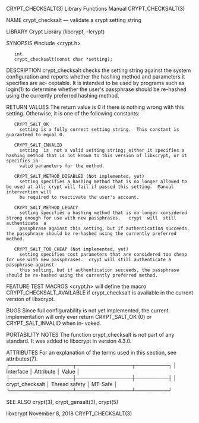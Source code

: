 CRYPT_CHECKSALT(3)						    Library Functions Manual						    CRYPT_CHECKSALT(3)

NAME
       crypt_checksalt — validate a crypt setting string

LIBRARY
       Crypt Library (libcrypt, -lcrypt)

SYNOPSIS
       #include <crypt.h>

       int
       crypt_checksalt(const char *setting);

DESCRIPTION
       crypt_checksalt	checks	the setting string against the system configuration and reports whether the hashing method and parameters it specifies are ac‐
       ceptable.  It is intended to be used by programs such as login(1) to determine whether the user's passphrase should be re-hashed	 using	the  currently
       preferred hashing method.

RETURN VALUES
       The return value is 0 if there is nothing wrong with this setting.  Otherwise, it is one of the following constants:

       CRYPT_SALT_OK
	     setting is a fully correct setting string.	 This constant is guaranteed to equal 0.

       CRYPT_SALT_INVALID
	     setting  is  not a valid setting string; either it specifies a hashing method that is not known to this version of libxcrypt, or it specifies in‐
	     valid parameters for the method.

       CRYPT_SALT_METHOD_DISABLED (Not implemented, yet)
	     setting specifies a hashing method that is no longer allowed to be used at all; crypt will fail if passed this setting.  Manual intervention will
	     be required to reactivate the user's account.

       CRYPT_SALT_METHOD_LEGACY
	     setting specifies a hashing method that is no longer considered strong enough for use with new passphrases.   crypt  will	still  authenticate  a
	     passphrase against this setting, but if authentication succeeds, the passphrase should be re-hashed using the currently preferred method.

       CRYPT_SALT_TOO_CHEAP (Not implemented, yet)
	     setting specifies cost parameters that are considered too cheap for use with new passphrases.  crypt will still authenticate a passphrase against
	     this setting, but if authentication succeeds, the passphrase should be re-hashed using the currently preferred method.

FEATURE TEST MACROS
       <crypt.h> will define the macro CRYPT_CHECKSALT_AVAILABLE if crypt_checksalt is available in the current version of libxcrypt.

BUGS
       Since  full  configurability  is not yet implemented, the current implementation will only ever return CRYPT_SALT_OK (0) or CRYPT_SALT_INVALID when in‐
       voked.

PORTABILITY NOTES
       The function crypt_checksalt is not part of any standard.  It was added to libxcrypt in version 4.3.0.

ATTRIBUTES
       For an explanation of the terms used in this section, see attributes(7).
       ┌─────────────────┬───────────────┬─────────┐
       │ Interface	 │ Attribute	 │ Value   │
       ├─────────────────┼───────────────┼─────────┤
       │ crypt_checksalt │ Thread safety │ MT-Safe │
       └─────────────────┴───────────────┴─────────┘

SEE ALSO
       crypt(3), crypt_gensalt(3), crypt(5)

libxcrypt							       November 8, 2018							    CRYPT_CHECKSALT(3)
